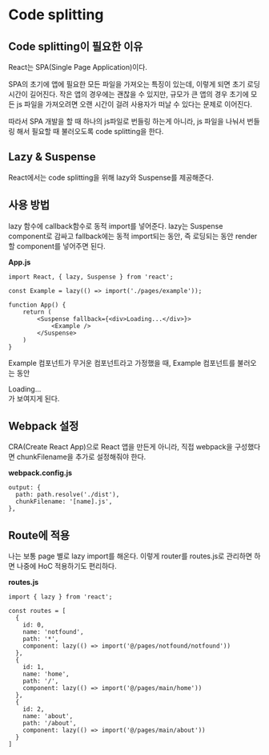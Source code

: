 # Code splitting

## Code splitting이 필요한 이유

React는 SPA(Single Page Application)이다.

SPA의 초기에 앱에 필요한 모든 파일을 가져오는 특징이 있는데, 이렇게 되면 초기 로딩 시간이 길어진다. 작은 앱의 경우에는 괜찮을 수 있지만, 규모가 큰 앱의 경우 초기에 모든 js 파일을 가져오려면 오랜 시간이 걸려 사용자가 떠날 수 있다는 문제로 이어진다. 

따라서 SPA 개발을 할 때 하나의 js파일로 번들링 하는게 아니라, js 파일을 나눠서 번들링 해서 필요할 때 불러오도록 code splitting을 한다.

## Lazy & Suspense

React에서는 code splitting을 위해 lazy와 Suspense를 제공해준다.

## 사용 방법

lazy 함수에 callback함수로 동적 import를 넣어준다. lazy는 Suspense component로 감싸고 fallback에는 동적 import되는 동안, 즉 로딩되는 동안 render할 component를 넣어주면 된다.

**App.js**
```
import React, { lazy, Suspense } from 'react';

const Example = lazy(() => import('./pages/example'));

function App() {
	return (
		<Suspense fallback={<div>Loading...</div>}>
			<Example />
		</Suspense>
	)
}
```

Example 컴포넌트가 무거운 컴포넌트라고 가정했을 때, Example 컴포넌트를 불러오는 동안 <div>Loading...</div>가 보여지게 된다.

## Webpack 설정

CRA(Create React App)으로 React 앱을 만든게 아니라, 직접 webpack을 구성했다면 chunkFilename을 추가로 설정해줘야 한다.

**webpack.config.js**
```
output: {
  path: path.resolve('./dist'),
  chunkFilename: '[name].js',
},
```

## Route에 적용

나는 보통 page 별로 lazy import를 해온다. 이렇게 router를 routes.js로 관리하면 하면 나중에 HoC 적용하기도 편리하다. 

**routes.js**
```
import { lazy } from 'react';

const routes = [
  {
    id: 0,
    name: 'notfound',
    path: '*',
    component: lazy(() => import('@/pages/notfound/notfound'))
  },
  {
    id: 1,
    name: 'home',
    path: '/',
    component: lazy(() => import('@/pages/main/home'))
  },
  {
    id: 2,
    name: 'about',
    path: '/about',
    component: lazy(() => import('@/pages/main/about'))
  }
]
```

